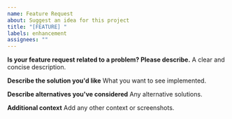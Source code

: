 ```yaml
---
name: Feature Request
about: Suggest an idea for this project
title: "[FEATURE] "
labels: enhancement
assignees: ""
---
```


**Is your feature request related to a problem? Please describe.**
A clear and concise description.

**Describe the solution you'd like**
What you want to see implemented.

**Describe alternatives you've considered**
Any alternative solutions.

**Additional context**
Add any other context or screenshots.
